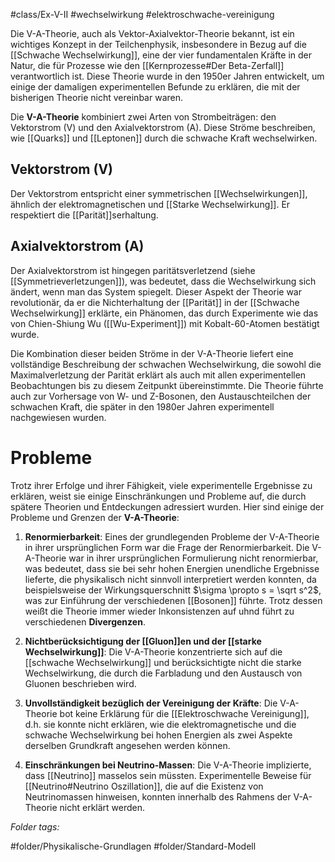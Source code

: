 #class/Ex-V-II #wechselwirkung #elektroschwache-vereinigung 

Die V-A-Theorie, auch als Vektor-Axialvektor-Theorie bekannt, ist ein wichtiges Konzept in der Teilchenphysik, insbesondere in Bezug auf die [[Schwache Wechselwirkung]], eine der vier fundamentalen Kräfte in der Natur, die für Prozesse wie den [[Kernprozesse#Der Beta-Zerfall]] verantwortlich ist. Diese Theorie wurde in den 1950er Jahren entwickelt, um einige der damaligen experimentellen Befunde zu erklären, die mit der bisherigen Theorie nicht vereinbar waren.

Die **V-A-Theorie** kombiniert zwei Arten von Strombeiträgen: den Vektorstrom (V) und den Axialvektorstrom (A). Diese Ströme beschreiben, wie [[Quarks]] und [[Leptonen]]  durch die schwache Kraft wechselwirken.

## Vektorstrom (V)

Der Vektorstrom entspricht einer symmetrischen [[Wechselwirkungen]], ähnlich der elektromagnetischen und [[Starke Wechselwirkung]]. Er respektiert die [[Parität]]serhaltung.

## Axialvektorstrom (A)

Der Axialvektorstrom ist hingegen paritätsverletzend (siehe [[Symmetrieverletzungen]]), was bedeutet, dass die Wechselwirkung sich ändert, wenn man das System spiegelt. Dieser Aspekt der Theorie war revolutionär, da er die Nichterhaltung der [[Parität]] in der [[Schwache Wechselwirkung]] erklärte, ein Phänomen, das durch Experimente wie das von Chien-Shiung Wu ([[Wu-Experiment]]) mit Kobalt-60-Atomen bestätigt wurde.

Die Kombination dieser beiden Ströme in der V-A-Theorie liefert eine vollständige Beschreibung der schwachen Wechselwirkung, die sowohl die Maximalverletzung der Parität erklärt als auch mit allen experimentellen Beobachtungen bis zu diesem Zeitpunkt übereinstimmte. Die Theorie führte auch zur Vorhersage von W- und Z-Bosonen, den Austauschteilchen der schwachen Kraft, die später in den 1980er Jahren experimentell nachgewiesen wurden.

# Probleme
Trotz ihrer Erfolge und ihrer Fähigkeit, viele experimentelle Ergebnisse zu erklären, weist sie einige Einschränkungen und Probleme auf, die durch spätere Theorien und Entdeckungen adressiert wurden. Hier sind einige der Probleme und Grenzen der **V-A-Theorie**:

1. **Renormierbarkeit**: Eines der grundlegenden Probleme der V-A-Theorie in ihrer ursprünglichen Form war die Frage der Renormierbarkeit. Die V-A-Theorie war in ihrer ursprünglichen Formulierung nicht renormierbar, was bedeutet, dass sie bei sehr hohen Energien unendliche Ergebnisse lieferte, die physikalisch nicht sinnvoll interpretiert werden konnten, da beispielsweise der Wirkungsquerschnitt $\sigma \propto s = \sqrt s^2$, was zur Einführung der verschiedenen [[Bosonen]] führte. Trotz dessen weißt die Theorie immer wieder Inkonsistenzen auf uhnd führt zu verschiedenen **Divergenzen**.
   
2. **Nichtberücksichtigung der [[Gluon]]en und der [[starke Wechselwirkung]]**: Die V-A-Theorie konzentrierte sich auf die [[schwache Wechselwirkung]] und berücksichtigte nicht die starke Wechselwirkung, die durch die Farbladung und den Austausch von Gluonen beschrieben wird.

3. **Unvollständigkeit bezüglich der Vereinigung der Kräfte**: Die V-A-Theorie bot keine Erklärung für die [[Elektroschwache Vereinigung]], d.h. sie konnte nicht erklären, wie die elektromagnetische und die schwache Wechselwirkung bei hohen Energien als zwei Aspekte derselben Grundkraft angesehen werden können. 

4. **Einschränkungen bei Neutrino-Massen**: Die V-A-Theorie implizierte, dass [[Neutrino]] masselos sein müssten. Experimentelle Beweise für [[Neutrino#Neutrino Oszillation]], die auf die Existenz von Neutrinomassen hinweisen, konnten innerhalb des Rahmens der V-A-Theorie nicht erklärt werden.


 *Folder tags:*

#folder/Physikalische-Grundlagen #folder/Standard-Modell